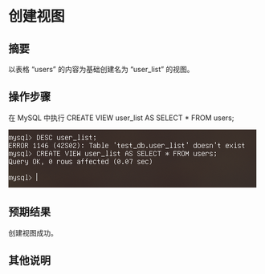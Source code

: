 # 创建视图

## 摘要

以表格 “users” 的内容为基础创建名为 “user_list” 的视图。

## 操作步骤

在 MySQL 中执行 CREATE VIEW user_list AS SELECT * FROM users;

![创建视图](./img/创建视图.png)

## 预期结果

创建视图成功。

## 其他说明
